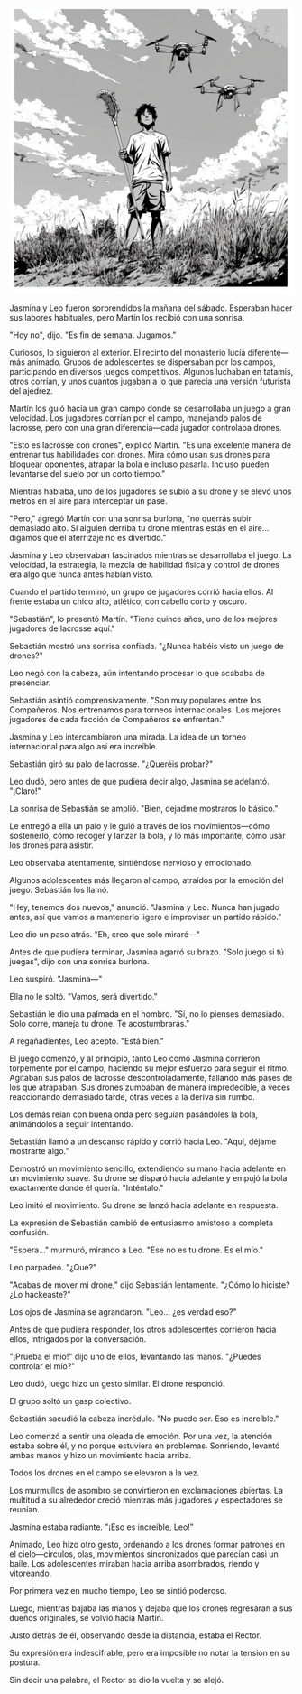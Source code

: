 ![Lacrosse](/assets/images/lacrosse.png)

Jasmina y Leo fueron sorprendidos la mañana del sábado. Esperaban hacer sus labores habituales, pero Martín los recibió con una sonrisa.

"Hoy no", dijo. "Es fin de semana. Jugamos."

Curiosos, lo siguieron al exterior. El recinto del monasterio lucía diferente—más animado. Grupos de adolescentes se dispersaban por los campos, participando en diversos juegos competitivos. Algunos luchaban en tatamis, otros corrían, y unos cuantos jugaban a lo que parecía una versión futurista del ajedrez.

Martín los guió hacia un gran campo donde se desarrollaba un juego a gran velocidad. Los jugadores corrían por el campo, manejando palos de lacrosse, pero con una gran diferencia—cada jugador controlaba drones.

"Esto es lacrosse con drones", explicó Martín. "Es una excelente manera de entrenar tus habilidades con drones. Mira cómo usan sus drones para bloquear oponentes, atrapar la bola e incluso pasarla. Incluso pueden levantarse del suelo por un corto tiempo."

Mientras hablaba, uno de los jugadores se subió a su drone y se elevó unos metros en el aire para interceptar un pase.

"Pero," agregó Martín con una sonrisa burlona, "no querrás subir demasiado alto. Si alguien derriba tu drone mientras estás en el aire... digamos que el aterrizaje no es divertido."

Jasmina y Leo observaban fascinados mientras se desarrollaba el juego. La velocidad, la estrategia, la mezcla de habilidad física y control de drones era algo que nunca antes habían visto.

Cuando el partido terminó, un grupo de jugadores corrió hacia ellos. Al frente estaba un chico alto, atlético, con cabello corto y oscuro.

"Sebastián", lo presentó Martín. "Tiene quince años, uno de los mejores jugadores de lacrosse aquí."

Sebastián mostró una sonrisa confiada. "¿Nunca habéis visto un juego de drones?"

Leo negó con la cabeza, aún intentando procesar lo que acababa de presenciar.

Sebastián asintió comprensivamente. "Son muy populares entre los Compañeros. Nos entrenamos para torneos internacionales. Los mejores jugadores de cada facción de Compañeros se enfrentan."

Jasmina y Leo intercambiaron una mirada. La idea de un torneo internacional para algo así era increíble.

Sebastián giró su palo de lacrosse. "¿Queréis probar?"

Leo dudó, pero antes de que pudiera decir algo, Jasmina se adelantó. "¡Claro!"

La sonrisa de Sebastián se amplió. "Bien, dejadme mostraros lo básico."

Le entregó a ella un palo y le guió a través de los movimientos—cómo sostenerlo, cómo recoger y lanzar la bola, y lo más importante, cómo usar los drones para asistir.

Leo observaba atentamente, sintiéndose nervioso y emocionado.

Algunos adolescentes más llegaron al campo, atraídos por la emoción del juego. Sebastián los llamó.

"Hey, tenemos dos nuevos," anunció. "Jasmina y Leo. Nunca han jugado antes, así que vamos a mantenerlo ligero e improvisar un partido rápido."

Leo dio un paso atrás. "Eh, creo que solo miraré—"

Antes de que pudiera terminar, Jasmina agarró su brazo. "Solo juego si tú juegas", dijo con una sonrisa burlona.

Leo suspiró. "Jasmina—"

Ella no le soltó. "Vamos, será divertido."

Sebastián le dio una palmada en el hombro. "Sí, no lo pienses demasiado. Solo corre, maneja tu drone. Te acostumbrarás."

A regañadientes, Leo aceptó. "Está bien."

El juego comenzó, y al principio, tanto Leo como Jasmina corrieron torpemente por el campo, haciendo su mejor esfuerzo para seguir el ritmo. Agitaban sus palos de lacrosse descontroladamente, fallando más pases de los que atrapaban. Sus drones zumbaban de manera impredecible, a veces reaccionando demasiado tarde, otras veces a la deriva sin rumbo.

Los demás reían con buena onda pero seguían pasándoles la bola, animándolos a seguir intentando.

Sebastián llamó a un descanso rápido y corrió hacia Leo. "Aquí, déjame mostrarte algo."

Demostró un movimiento sencillo, extendiendo su mano hacia adelante en un movimiento suave. Su drone se disparó hacia adelante y empujó la bola exactamente donde él quería. "Inténtalo."

Leo imitó el movimiento. Su drone se lanzó hacia adelante en respuesta.

La expresión de Sebastián cambió de entusiasmo amistoso a completa confusión.

"Espera..." murmuró, mirando a Leo. "Ese no es tu drone. Es el mío."

Leo parpadeó. "¿Qué?"

"Acabas de mover mi drone," dijo Sebastián lentamente. "¿Cómo lo hiciste? ¿Lo hackeaste?"

Los ojos de Jasmina se agrandaron. "Leo... ¿es verdad eso?"

Antes de que pudiera responder, los otros adolescentes corrieron hacia ellos, intrigados por la conversación.

"¡Prueba el mío!" dijo uno de ellos, levantando las manos. "¿Puedes controlar el mío?"

Leo dudó, luego hizo un gesto similar. El drone respondió.

El grupo soltó un gasp colectivo.

Sebastián sacudió la cabeza incrédulo. "No puede ser. Eso es increíble."

Leo comenzó a sentir una oleada de emoción. Por una vez, la atención estaba sobre él, y no porque estuviera en problemas. Sonriendo, levantó ambas manos y hizo un movimiento hacia arriba.

Todos los drones en el campo se elevaron a la vez.

Los murmullos de asombro se convirtieron en exclamaciones abiertas. La multitud a su alrededor creció mientras más jugadores y espectadores se reunían.

Jasmina estaba radiante. "¡Eso es increíble, Leo!"

Animado, Leo hizo otro gesto, ordenando a los drones formar patrones en el cielo—círculos, olas, movimientos sincronizados que parecían casi un baile. Los adolescentes miraban hacia arriba asombrados, riendo y vitoreando.

Por primera vez en mucho tiempo, Leo se sintió poderoso.

Luego, mientras bajaba las manos y dejaba que los drones regresaran a sus dueños originales, se volvió hacia Martín.

Justo detrás de él, observando desde la distancia, estaba el Rector.

Su expresión era indescifrable, pero era imposible no notar la tensión en su postura.

Sin decir una palabra, el Rector se dio la vuelta y se alejó.